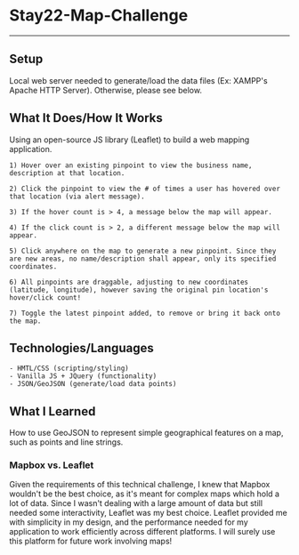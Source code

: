 # Stay22-Map-Challenge

---

## Setup

Local web server needed to generate/load the data files (Ex: XAMPP's Apache HTTP Server). Otherwise, please see below.  

## What It Does/How It Works

Using an open-source JS library (Leaflet) to build a web mapping application.
```
1) Hover over an existing pinpoint to view the business name, description at that location. 

2) Click the pinpoint to view the # of times a user has hovered over that location (via alert message).

3) If the hover count is > 4, a message below the map will appear. 

4) If the click count is > 2, a different message below the map will appear.

5) Click anywhere on the map to generate a new pinpoint. Since they are new areas, no name/description shall appear, only its specified coordinates.

6) All pinpoints are draggable, adjusting to new coordinates (latitude, longitude), however saving the original pin location's hover/click count!

7) Toggle the latest pinpoint added, to remove or bring it back onto the map. 

```
## Technologies/Languages
```
- HMTL/CSS (scripting/styling)
- Vanilla JS + JQuery (functionality)
- JSON/GeoJSON (generate/load data points)
```
## What I Learned 
How to use GeoJSON to represent simple geographical features on a map, such as points and line strings.

### Mapbox vs. Leaflet
        
Given the requirements of this technical challenge, I knew that Mapbox wouldn't be the best choice, as it's meant for complex maps which hold a lot of data. Since I wasn't dealing with a large amount of data but still needed some interactivity, Leaflet was my best choice. Leaflet provided me with simplicity in my design, and the performance needed for my application to work efficiently across different platforms. I will surely use this platform for future work involving maps!

        
